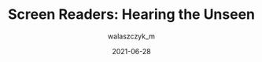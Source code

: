 ---
author: walaszczyk_m
date: 2021-06-28
permalink: false
publisher: livechat
tags:
  - accessibility
  - user-agents
  - assistive-tech
target_url: https://developers.livechat.com/updates/livechat-accessibility-screen-readers
title: "Screen Readers: Hearing the Unseen"
---